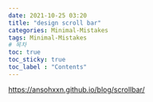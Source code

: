 ```yaml
---
date: 2021-10-25 03:20
title: "design scroll bar"
categories: Minimal-Mistakes
tags: Minimal-Mistakes
# 목차
toc: true  
toc_sticky: true 
toc_label : "Contents"
---
```


<https://ansohxxn.github.io/blog/scrollbar/>